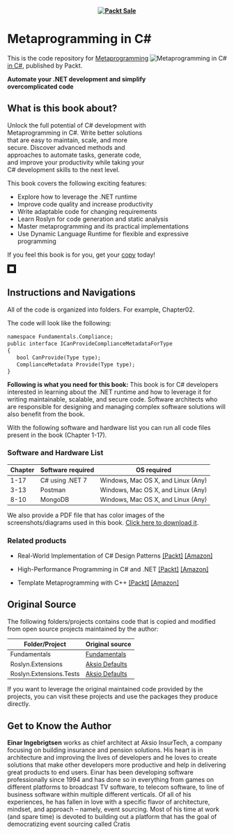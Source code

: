 
<b><p align='center'>[![Packt Sale](https://static.packt-cdn.com/assets/images/packt+events/Improve_UX.png)](https://packt.link/algotradingpython)</p></b> 

# Metaprogramming in C#

<a href="https://www.packtpub.com/product/metaprogramming-in-c/9781837635429?utm_source=github&utm_medium=repository&utm_campaign="><img src="https://content.packt.com/B19418/cover_image_small.jpg" alt="Metaprogramming in C#" height="256px" align="right"></a>

This is the code repository for [Metaprogramming in C#](https://www.packtpub.com/product/metaprogramming-in-c/9781837635429?utm_source=github&utm_medium=repository&utm_campaign=), published by Packt.

**Automate your .NET development and simplify overcomplicated code**

## What is this book about?
Unlock the full potential of C# development with Metaprogramming in C#. Write better solutions that are easy to maintain, scale, and more secure. Discover advanced methods and approaches to automate tasks, generate code, and improve your productivity while taking your C# development skills to the next level.

This book covers the following exciting features:
* Explore how to leverage the .NET runtime
* Improve code quality and increase productivity
* Write adaptable code for changing requirements
* Learn Roslyn for code generation and static analysis
* Master metaprogramming and its practical implementations
* Use Dynamic Language Runtime for flexible and expressive programming

If you feel this book is for you, get your [copy](https://www.amazon.com/dp/1837635420) today!

<a href="https://www.packtpub.com/?utm_source=github&utm_medium=banner&utm_campaign=GitHubBanner"><img src="https://raw.githubusercontent.com/PacktPublishing/GitHub/master/GitHub.png" 
alt="https://www.packtpub.com/" border="5" /></a>

## Instructions and Navigations
All of the code is organized into folders. For example, Chapter02.

The code will look like the following:
```
namespace Fundamentals.Compliance;
public interface ICanProvideComplianceMetadataForType
{
   bool CanProvide(Type type);
   ComplianceMetadata Provide(Type type);
}
```

**Following is what you need for this book:**
This book is for C# developers interested in learning about the .NET runtime and how to leverage it for writing maintainable, scalable, and secure code. Software architects who are responsible for designing and managing complex software solutions will also benefit from the book.

With the following software and hardware list you can run all code files present in the book (Chapter 1-17).
### Software and Hardware List
| Chapter | Software required | OS required |
| -------- | ------------------------------------ | ----------------------------------- |
| 1-17 | C# using .NET 7 | Windows, Mac OS X, and Linux (Any) |
| 3-13 | Postman | Windows, Mac OS X, and Linux (Any) |
| 8-10 | MongoDB | Windows, Mac OS X, and Linux (Any) |


We also provide a PDF file that has color images of the screenshots/diagrams used in this book. [Click here to download it](https://static.packt-cdn.com/downloads/9781837635429_ColorImages.pdf).

### Related products
* Real-World Implementation of C# Design Patterns [[Packt]](https://www.packtpub.com/product/real-world-implementation-of-c-design-patterns/9781803242736?utm_source=github&utm_medium=repository&utm_campaign=) [[Amazon]](https://www.amazon.com/dp/1803242736)

* High-Performance Programming in C# and .NET [[Packt]](https://www.packtpub.com/product/high-performance-programming-in-c-and-net/9781800564718?utm_source=github&utm_medium=repository&utm_campaign=) [[Amazon]](https://www.amazon.com/dp/1800564716)

* Template Metaprogramming with C++ [[Packt]](https://www.packtpub.com/product/template-metaprogramming-with-c/9781803243450?utm_source=github&utm_medium=repository&utm_campaign=) [[Amazon]](https://www.amazon.com/dp/1803243457)



## Original Source

The following folders/projects contains code that is copied and modified from open source projects maintained by the author:

| Folder/Project | Original source |
| -------------- | --------------- |
| Fundamentals   | [Fundamentals](https://github.com/aksio-insurtech/Fundamentals) |
| Roslyn.Extensions | [Aksio Defaults](https://github.com/aksio-insurtech/Defaults) |
| Roslyn.Extensions.Tests | [Aksio Defaults](https://github.com/aksio-insurtech/Defaults) |

If you want to leverage the original maintained code provided by the projects, you can visit these projects and use the packages they produce directly.

## Get to Know the Author
**Einar Ingebrigtsen**
works as chief architect at Aksio InsurTech, a company focusing on building insurance and pension solutions. His heart is in architecture and improving the lives of developers and he loves to create solutions that make other developers more productive and help in delivering great products to end users. Einar has been developing software professionally since 1994 and has done so in everything from games on different platforms to broadcast TV software, to telecom software, to line of business software within multiple different verticals. Of all of his experiences, he has fallen in love with a specific flavor of architecture, mindset, and approach – namely, event sourcing. Most of his time at work (and spare time) is devoted to building out a platform that has the goal of democratizing event sourcing called Cratis
